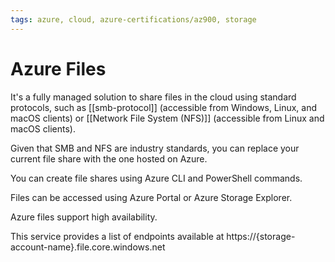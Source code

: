 ```yaml
---
tags: azure, cloud, azure-certifications/az900, storage
---
```


# Azure Files

It's a fully managed solution to share files in the cloud using standard protocols, such as [[smb-protocol]] (accessible from Windows, Linux, and macOS clients) or [[Network File System (NFS)]] (accessible from Linux and macOS clients).

Given that SMB and NFS are industry standards, you can replace your current file share with the one hosted on Azure.

You can create file shares using Azure CLI and PowerShell commands.

Files can be accessed using Azure Portal or Azure Storage Explorer.

Azure files support high availability.

This service provides a list of endpoints available at https://{storage-account-name}.file.core.windows.net
